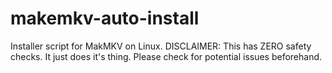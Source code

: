 # makemkv-auto-install
Installer script for MakMKV on Linux. DISCLAIMER: This has ZERO safety checks. It just does it's thing. Please check for potential issues beforehand.
